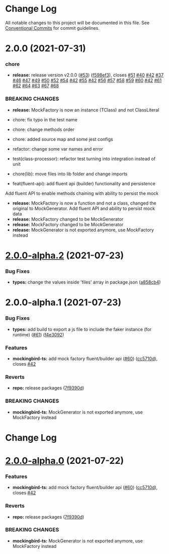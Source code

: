 # Change Log

All notable changes to this project will be documented in this file.
See [Conventional Commits](https://conventionalcommits.org) for commit guidelines.

# 2.0.0 (2021-07-31)


### chore

* **release:** release version v2.0.0 ([#53](https://github.com/omermorad/mockingbird-ts/issues/53)) ([f598ef3](https://github.com/omermorad/mockingbird-ts/commit/f598ef35d5b9111f66202f119b8961314483f4fb)), closes [#51](https://github.com/omermorad/mockingbird-ts/issues/51) [#40](https://github.com/omermorad/mockingbird-ts/issues/40) [#42](https://github.com/omermorad/mockingbird-ts/issues/42) [#37](https://github.com/omermorad/mockingbird-ts/issues/37) [#46](https://github.com/omermorad/mockingbird-ts/issues/46) [#47](https://github.com/omermorad/mockingbird-ts/issues/47) [#49](https://github.com/omermorad/mockingbird-ts/issues/49) [#50](https://github.com/omermorad/mockingbird-ts/issues/50) [#52](https://github.com/omermorad/mockingbird-ts/issues/52) [#54](https://github.com/omermorad/mockingbird-ts/issues/54) [#42](https://github.com/omermorad/mockingbird-ts/issues/42) [#55](https://github.com/omermorad/mockingbird-ts/issues/55) [#42](https://github.com/omermorad/mockingbird-ts/issues/42) [#56](https://github.com/omermorad/mockingbird-ts/issues/56) [#57](https://github.com/omermorad/mockingbird-ts/issues/57) [#58](https://github.com/omermorad/mockingbird-ts/issues/58) [#59](https://github.com/omermorad/mockingbird-ts/issues/59) [#60](https://github.com/omermorad/mockingbird-ts/issues/60) [#42](https://github.com/omermorad/mockingbird-ts/issues/42) [#61](https://github.com/omermorad/mockingbird-ts/issues/61) [#62](https://github.com/omermorad/mockingbird-ts/issues/62) [#64](https://github.com/omermorad/mockingbird-ts/issues/64) [#63](https://github.com/omermorad/mockingbird-ts/issues/63) [#67](https://github.com/omermorad/mockingbird-ts/issues/67) [#68](https://github.com/omermorad/mockingbird-ts/issues/68)


### BREAKING CHANGES

* **release:** MockFactory is now an instance (TClass) and not ClassLiteral<TClass>

* chore: fix typo in the test name

* chore: change methods order

* chore: added source map and some jest configs

* refactor: change some var names and error

* test(class-processor): refactor test turning into integration instead of unit

* chore(lib): move files into lib folder and change imports

* feat(fluent-api): add fluent api (builder) functionality and persistence

Add fluent API to enable methods chaining with ability to persist the mock
* **release:** MockFactory is now a function and not a class, changed the original to
MockGenerator. Add fluent API and ability to persist mock data
* **release:** MockFactory changed to be MockGenerator
* **release:** MockFactory changed to be MockGenerator
* **release:** MockGenerator is not exported anymore, use MockFactory instead





# [2.0.0-alpha.2](https://github.com/omermorad/mockingbird-ts/compare/@mockinbird/types@2.0.0-alpha.1...@mockinbird/types@2.0.0-alpha.2) (2021-07-23)


### Bug Fixes

* **types:** change the values inside 'files' array in package.json ([a858cb4](https://github.com/omermorad/mockingbird-ts/commit/a858cb47ef8e80d87686724d4125bd213a77ecad))





# 2.0.0-alpha.1 (2021-07-23)


### Bug Fixes

* **types:** add build to export a js file to include the faker instance (for runtime) ([#61](https://github.com/omermorad/mockingbird-ts/issues/61)) ([f4e3092](https://github.com/omermorad/mockingbird-ts/commit/f4e3092e683eb9c288d4e879113e71f74ec5038a))


### Features

* **mockingbird-ts:** add mock factory fluent/builder api ([#60](https://github.com/omermorad/mockingbird-ts/issues/60)) ([cc5710d](https://github.com/omermorad/mockingbird-ts/commit/cc5710ded33401cae25782bb8e87efe1355024aa)), closes [#42](https://github.com/omermorad/mockingbird-ts/issues/42)


### Reverts

* **repo:** release packages ([7f9390d](https://github.com/omermorad/mockingbird-ts/commit/7f9390d051f9c9c9c3eb172f4db8a9fe533b03c4))


### BREAKING CHANGES

* **mockingbird-ts:** MockGenerator is not exported anymore, use MockFactory instead





# Change Log
# [2.0.0-alpha.0](https://github.com/omermorad/mockingbird-ts/compare/@mockinbird/types@2.0.0...@mockinbird/types@2.0.0-alpha.0) (2021-07-22)

### Features

* **mockingbird-ts:** add mock factory fluent/builder api ([#60](https://github.com/omermorad/mockingbird-ts/issues/60)) ([cc5710d](https://github.com/omermorad/mockingbird-ts/commit/cc5710ded33401cae25782bb8e87efe1355024aa)), closes [#42](https://github.com/omermorad/mockingbird-ts/issues/42)


### Reverts

* **repo:** release packages ([7f9390d](https://github.com/omermorad/mockingbird-ts/commit/7f9390d051f9c9c9c3eb172f4db8a9fe533b03c4))


### BREAKING CHANGES

* **mockingbird-ts:** MockGenerator is not exported anymore, use MockFactory instead
